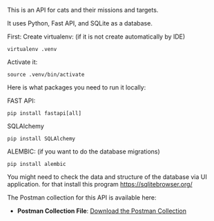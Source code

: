 This is an API for cats and their missions and targets.

It uses Python, Fast API, and SQLite as a database.

First:  Create virtualenv: (if it is not create automatically by IDE)
```
virtualenv .venv
```
Activate it:
```
source .venv/bin/activate
```

Here is what packages you need to run it locally:


FAST API: 
```
pip install fastapi[all]
```

SQLAlchemy
```
pip install SQLAlchemy
```

ALEMBIC: (if you want to do the database migrations)
```
pip install alembic
```


You might need to check the data and structure of
the database via UI application.
for that install this program 
https://sqlitebrowser.org/



The Postman collection for this API is available here:

- **Postman Collection File**: [Download the Postman Collection](https://github.com/yaho-ma/super_agent_cats/blob/master/Cat%20Villain%20Agency%20Collection.postman_collection.json)


